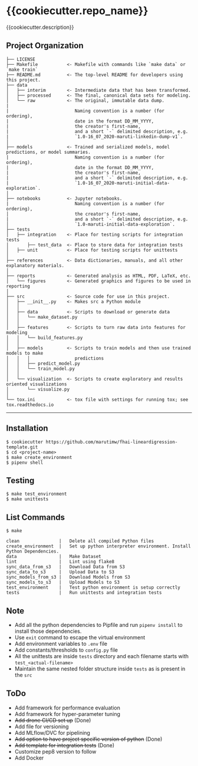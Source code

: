 {{cookiecutter.repo_name}}
==============================

{{cookiecutter.description}}

Project Organization
------------

    ├── LICENSE
    ├── Makefile           <- Makefile with commands like `make data` or `make train`
    ├── README.md          <- The top-level README for developers using this project.
    ├── data
    │   ├── interim        <- Intermediate data that has been transformed.
    │   ├── processed      <- The final, canonical data sets for modeling.
    │   └── raw            <- The original, immutable data dump.
    |
    |                         Naming convention is a number (for ordering),
    |                         date in the format DD_MM_YYYY,
    |                         the creator's first-name,
    |                         and a short `-` delimited description, e.g.
    |                         `1.0-16_07_2020-maruti-linkedin-dump-v1`.          
    │
    ├── models             <- Trained and serialized models, model predictions, or model summaries.
    |                         Naming convention is a number (for ordering),
    |                         date in the format DD_MM_YYYY, 
    |                         the creator's first-name, 
    |                         and a short `-` delimited description, e.g. 
    |                         `1.0-16_07_2020-maruti-initial-data-exploration`.      
    │
    ├── notebooks          <- Jupyter notebooks. 
    |                         Naming convention is a number (for ordering),
    │                         the creator's first-name, 
    |                         and a short `-` delimited description, e.g.
    │                         `1.0-maruti-initial-data-exploration`.
    ├── tests
    │   ├── integration    <- Place for testing scripts for integration tests
    │       ├── test_data  <- Place to store data for integration tests
    │   ├── unit           <- Place for testing scripts for unittests
    │
    ├── references         <- Data dictionaries, manuals, and all other explanatory materials.
    │
    ├── reports            <- Generated analysis as HTML, PDF, LaTeX, etc.
    │   └── figures        <- Generated graphics and figures to be used in reporting
    │
    ├── src                <- Source code for use in this project.
    │   ├── __init__.py    <- Makes src a Python module
    │   │
    │   ├── data           <- Scripts to download or generate data
    │   │   └── make_dataset.py
    │   │
    │   ├── features       <- Scripts to turn raw data into features for modeling
    │   │   └── build_features.py
    │   │
    │   ├── models         <- Scripts to train models and then use trained models to make
    │   │   │                 predictions
    │   │   ├── predict_model.py
    │   │   └── train_model.py
    │   │
    │   └── visualization  <- Scripts to create exploratory and results oriented visualizations
    │       └── visualize.py
    │
    └── tox.ini            <- tox file with settings for running tox; see tox.readthedocs.io


--------

Installation
------------
```.env
$ cookiecutter https://github.com/marutimw/fhai-lineardigression-template.git
$ cd <project-name>
$ make create_environment
$ pipenv shell
```

Testing
------------
```.env
$ make test_environment
$ make unittests
```

List Commands
------------
```.env
$ make

clean               |   Delete all compiled Python files 
create_environment  |   Set up python interpreter environment. Install Python Dependencies. 
data                |   Make Dataset 
lint                |   Lint using flake8 
sync_data_from_s3   |   Download Data from S3 
sync_data_to_s3     |   Upload Data to S3 
sync_models_from_s3 |   Download Models from S3 
sync_models_to_s3   |   Upload Models to S3 
test_environment    |   Test python environment is setup correctly 
tests               |   Run unittests and integration tests
```

Note
------------
* Add all the python dependencies to Pipfile and run `pipenv install` to install those dependencies.
* Use `exit` command to escape the virtual environment
* Add environment variables to `.env` file
* Add constants/thresholds to `config.py` file
* All the unittests are inside `tests` directory and each filename starts with `test_<actual-filename>`
* Maintain the same nested folder structure inside `tests` as is present in the `src`

ToDo
------------
* Add framework for performance evaluation
* Add framework for hyper-parameter tuning
* ~~Add drone CI/CD set up~~ (Done)
* Add file for versioning
* Add MLflow/DVC for pipelining
* ~~Add option to have project specific version of python~~ (Done)
* ~~Add template for integration tests~~ (Done)
* Customize pep8 version to follow
* Add Docker


